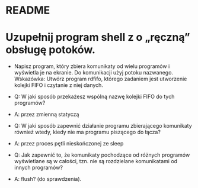 # README #



# Uzupełnij program shell z o „ręczną” obsługę potoków.

 * Napisz program, który zbiera komunikaty od wielu programów i wyświetla je na ekranie. Do komunikacji użyj potoku nazwanego. Wskazówka: Utwórz program rdfifo, którego zadaniem jest utworzenie kolejki FIFO i czytanie z niej danych.

 * Q: W jaki sposób przekażesz wspólną nazwę kolejki FIFO do tych programów?
 * A: przez zmienną statyczą
 * Q: W jaki sposób zapewnić działanie programu zbierającego komunikaty również wtedy, kiedy nie ma programu piszącego do łącza?
 * A: przez proces pętli nieskończonej ze sleep
 * Q: Jak zapewnić to, że komunikaty pochodzące od różnych programów wyświetlane są w całości, tzn. nie są rozdzielane  komunikatami od innych programów?
 * A: flush? (do sprawdzenia).